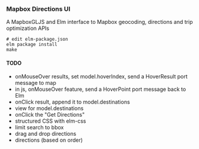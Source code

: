 ### Mapbox Directions UI

A MapboxGLJS and Elm interface to Mapbox geocoding, directions and trip optimization APIs

```
# edit elm-package.json
elm package install
make
```

#### TODO

- onMouseOver results, set model.hoverIndex, send a HoverResult port message to map
- in js, onMouseOver feature, send a HoverPoint port message back to Elm
- onClick result, append it to model.destinations
- view for model.destinations
- onClick the "Get Directions"
- structured CSS with elm-css
- limit search to bbox
- drag and drop directions
- directions (based on order) 
